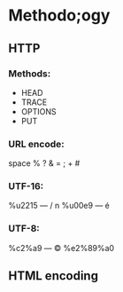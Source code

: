 # Methodo;ogy
## HTTP
### Methods:
* HEAD
* TRACE
* OPTIONS
* PUT
### URL encode:
space % ? & = ; + #

### UTF-16:
%u2215 — /
n %u00e9 — é

### UTF-8:
%c2%a9 — ©
%e2%89%a0


## HTML encoding




